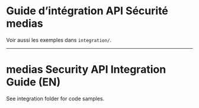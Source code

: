 # Guide d’intégration API Sécurité medias

Voir aussi les exemples dans `integration/`.

---

# medias Security API Integration Guide (EN)

See integration folder for code samples.
